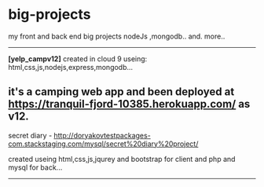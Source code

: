 # big-projects
my front and back end big projects nodeJs ,mongodb.. and. more..


----------------------------------------------------------------------------------------------
<strong>[yelp_campv12]</strong>
created in cloud 9 useing: html,css,js,nodejs,express,mongodb...

it's a camping web app and been deployed at https://tranquil-fjord-10385.herokuapp.com/ as v12.
-----------------------------------------------------------------------------------------------


secret diary - http://doryakovtestpackages-com.stackstaging.com/mysql/secret%20diary%20project/

created useing html,css,js,jqurey and bootstrap for client and php and mysql for back...

-----------------------------------------------------------------------------------------------
